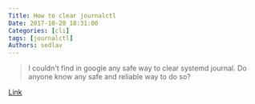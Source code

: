 ```yaml
---
Title: How to clear journalctl
Date: 2017-10-20 18:31:00
Categories: [cli]
tags: [journalctl]
Authors: sedlav
---
```


> I couldn't find in google any safe way to clear systemd journal. Do anyone know any safe and reliable way to do so?

[Link](https://unix.stackexchange.com/questions/139513/how-to-clear-journalctl)
